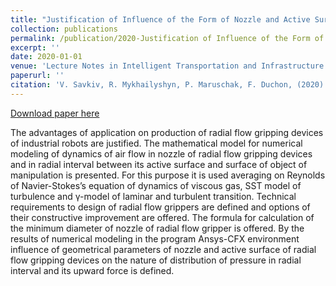 ```yaml
---
title: "Justification of Influence of the Form of Nozzle and Active Surface of Bernoulli Gripping Devices on Its Operational Characteristics"
collection: publications
permalink: /publication/2020-Justification of Influence of the Form of Nozzle and Active Surface of Bernoulli Gripping Devices on Its Operational Characteristics
excerpt: ''
date: 2020-01-01
venue: 'Lecture Notes in Intelligent Transportation and Infrastructure'
paperurl: ''
citation: 'V. Savkiv, R. Mykhailyshyn, P. Maruschak, F. Duchon, (2020). &quot;Justification of Influence of the Form of Nozzle and Active Surface of Bernoulli Gripping Devices on Its Operational Characteristics.&quot; <i>Lecture Notes in Intelligent Transportation and Infrastructure</i>. 263–272. doi: 10.1007/978-3-030-38666-5_28.'
---
```

[Download paper here](https://link.springer.com/chapter/10.1007/978-3-030-38666-5_28)

The advantages of application on production of radial flow gripping devices of industrial robots are justified. The mathematical model for numerical modeling of dynamics of air flow in nozzle of radial flow gripping devices and in radial interval between its active surface and surface of object of manipulation is presented. For this purpose it is used averaging on Reynolds of Navier-Stokes’s equation of dynamics of viscous gas, SST model of turbulence and γ-model of laminar and turbulent transition. Technical requirements to design of radial flow grippers are defined and options of their constructive improvement are offered. The formula for calculation of the minimum diameter of nozzle of radial flow gripper is offered. By the results of numerical modeling in the program Ansys-CFX environment influence of geometrical parameters of nozzle and active surface of radial flow gripping devices on the nature of distribution of pressure in radial interval and its upward force is defined.